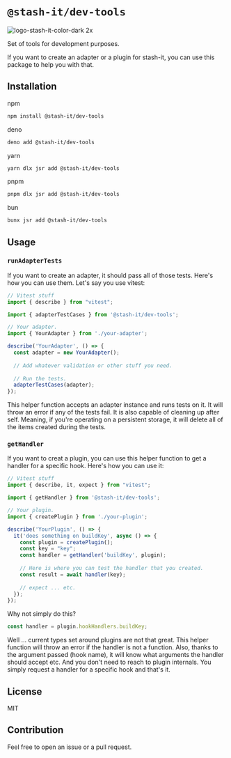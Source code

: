 # `@stash-it/dev-tools`

![logo-stash-it-color-dark 2x](https://user-images.githubusercontent.com/1819138/30385483-99fd209c-98a7-11e7-85e2-595791d8d894.png)

Set of tools for development purposes.

If you want to create an adapter or a plugin for stash-it, you can use this package to help you with that.

## Installation

npm
```bash
npm install @stash-it/dev-tools
```

deno
```bash
deno add @stash-it/dev-tools
```

yarn
```bash
yarn dlx jsr add @stash-it/dev-tools
```

pnpm
```bash
pnpm dlx jsr add @stash-it/dev-tools
```

bun
```bash
bunx jsr add @stash-it/dev-tools
```

## Usage

### `runAdapterTests`

If you want to create an adapter, it should pass all of those tests. Here's how you can use them.
Let's say you use vitest:

```typescript
// Vitest stuff
import { describe } from "vitest";

import { adapterTestCases } from '@stash-it/dev-tools';

// Your adapter.
import { YourAdapter } from './your-adapter';

describe('YourAdapter', () => {
  const adapter = new YourAdapter();
  
  // Add whatever validation or other stuff you need.
  
  // Run the tests.
  adapterTestCases(adapter);
});
```

This helper function accepts an adapter instance and runs tests on it. It will throw an error if any of the tests fail.
It is also capable of cleaning up after self. Meaning, if you're operating on a persistent storage, it will delete all of the
items created during the tests.

### `getHandler`

If you want to creat a plugin, you can use this helper function to get a handler for a specific hook.
Here's how you can use it:

```typescript
// Vitest stuff
import { describe, it, expect } from "vitest";

import { getHandler } from '@stash-it/dev-tools';

// Your plugin.
import { createPlugin } from './your-plugin';

describe('YourPlugin', () => {
  it('does something on buildKey', async () => {
    const plugin = createPlugin();
    const key = "key";
    const handler = getHandler('buildKey', plugin);
    
    // Here is where you can test the handler that you created.
    const result = await handler(key);
    
    // expect ... etc.
  });
});
```

Why not simply do this?

```typescript
const handler = plugin.hookHandlers.buildKey;
```

Well ... current types set around plugins are not that great.
This helper function will throw an error if the handler is not a function. Also, thanks to the argument passed (hook name),
it will know what arguments the handler should accept etc. And you don't need to reach to plugin internals. You simply
request a handler for a specific hook and that's it.

## License

MIT

## Contribution

Feel free to open an issue or a pull request.
